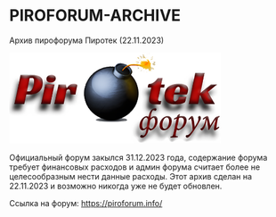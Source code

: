 # PIROFORUM-ARCHIVE
Архив пирофорума Пиротек (22.11.2023)

<a href="[URL_на_сайта](https://piroforum-pirotek-archive.github.io/PIROFORUM-ARCHIVE/)">
  <img src="png/logo.png" alt="PiroTek_Logo" width="380px">
</a>

Официальный форум закылся 31.12.2023 года, содержание форума требует финансовых расходов и админ форума считает более не целесообразным нести данные расходы. Этот архив сделан на 22.11.2023 и возможно никогда уже не будет обновлен.

Ссылка на форум: https://piroforum.info/
